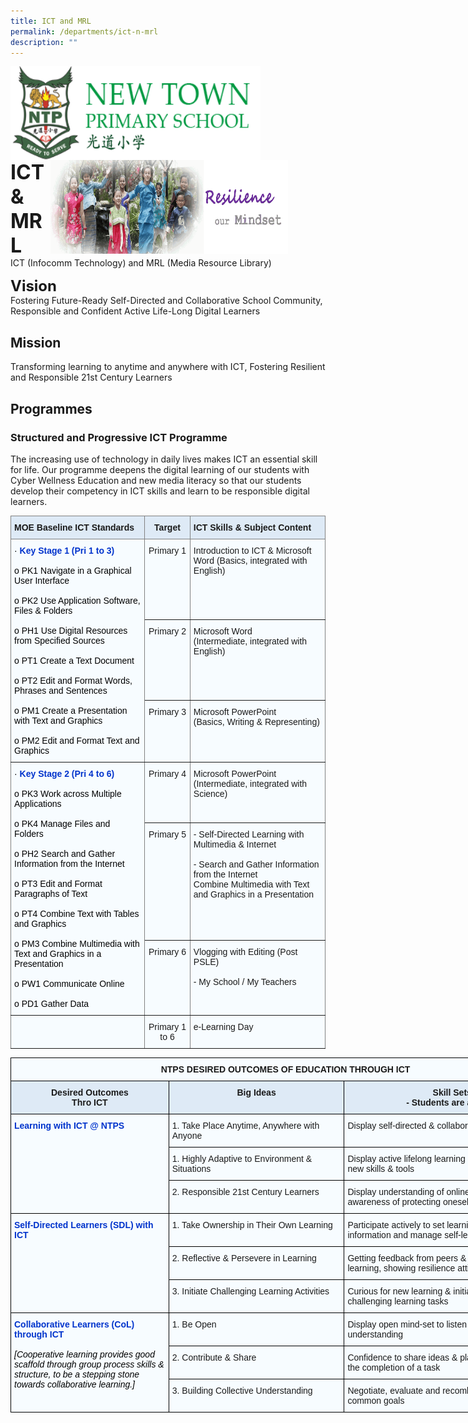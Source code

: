 ```yaml
---
title: ICT and MRL
permalink: /departments/ict-n-mrl
description: ""
---
```

<img src="/images/logosub.png" style="width:400px;height:150px;margin-left:0px;" align = "left">

<img src="/images/Header%20GIF.gif" style="width:380px;height:150px;margin-right:60px;" align = "right">
<br><br><br><br><br><br>

**<font size=6>ICT & MRL</font>**<br>
ICT (Infocomm Technology) and MRL (Media Resource Library)

**<font size=5>Vision</font>**<br>
Fostering Future-Ready Self-Directed and Collaborative School Community, Responsible and Confident Active Life-Long Digital Learners

Mission
-------

Transforming learning to anytime and anywhere with ICT, Fostering Resilient and Responsible 21st Century Learners  

Programmes
----------

### **Structured and Progressive ICT Programme**

The increasing use of technology in daily lives makes ICT an essential skill for life. Our programme deepens the digital learning of our students with Cyber Wellness Education and new media literacy so that our students develop their competency in ICT skills and learn to be responsible digital learners.

<table style="border-collapse:collapse;border-spacing:0" class="tg"><thead><tr><th style="background-color:#DEEAF6;border-color:inherit;border-style:solid;border-width:1px;font-family:Arial, sans-serif;font-size:14px;font-weight:bold;overflow:hidden;padding:10px 5px;text-align:left;vertical-align:top;word-break:normal">MOE Baseline ICT Standards</th><th style="background-color:#DEEAF6;border-color:inherit;border-style:solid;border-width:1px;font-family:Arial, sans-serif;font-size:14px;font-weight:bold;overflow:hidden;padding:10px 5px;text-align:center;vertical-align:top;word-break:normal">Target</th><th style="background-color:#DEEAF6;border-color:inherit;border-style:solid;border-width:1px;font-family:Arial, sans-serif;font-size:14px;font-weight:bold;overflow:hidden;padding:10px 5px;text-align:left;vertical-align:top;word-break:normal">ICT Skills &amp; Subject Content</th></tr></thead><tbody><tr><td style="background-color:#F7FCFF;border-color:inherit;border-style:solid;border-width:1px;color:#000000;font-family:Arial, sans-serif;font-size:14px;overflow:hidden;padding:10px 5px;text-align:left;vertical-align:top;word-break:normal" rowspan="3">· <span style="font-weight:bold"> </span><span style="font-weight:bold;color:#03C">Key Stage 1 (Pri 1 to 3)</span><br><br>o   PK1 Navigate in a Graphical User Interface<br><br>o   PK2 Use Application Software, Files &amp; Folders<br><br>o   PH1 Use Digital Resources from Specified Sources<br><br>o   PT1 Create a Text Document<br><br>o   PT2 Edit and Format Words, Phrases and Sentences<br><br>o   PM1 Create a Presentation with Text and Graphics<br><br>o   PM2 Edit and Format Text and Graphics</td><td style="background-color:#F7FCFF;border-color:inherit;border-style:solid;border-width:1px;font-family:Arial, sans-serif;font-size:14px;overflow:hidden;padding:10px 5px;text-align:center;vertical-align:top;word-break:normal">Primary 1</td><td style="background-color:#F7FCFF;border-color:inherit;border-style:solid;border-width:1px;font-family:Arial, sans-serif;font-size:14px;overflow:hidden;padding:10px 5px;text-align:left;vertical-align:top;word-break:normal">Introduction to ICT &amp; Microsoft Word (Basics, integrated with English)</td></tr><tr><td style="background-color:#F7FCFF;border-color:inherit;border-style:solid;border-width:1px;font-family:Arial, sans-serif;font-size:14px;overflow:hidden;padding:10px 5px;text-align:center;vertical-align:top;word-break:normal">Primary 2</td><td style="background-color:#F7FCFF;border-color:inherit;border-style:solid;border-width:1px;font-family:Arial, sans-serif;font-size:14px;overflow:hidden;padding:10px 5px;text-align:left;vertical-align:top;word-break:normal">Microsoft Word<br>(Intermediate, integrated with English)</td></tr><tr><td style="background-color:#F7FCFF;border-color:inherit;border-style:solid;border-width:1px;font-family:Arial, sans-serif;font-size:14px;overflow:hidden;padding:10px 5px;text-align:center;vertical-align:top;word-break:normal">Primary 3</td><td style="background-color:#F7FCFF;border-color:inherit;border-style:solid;border-width:1px;font-family:Arial, sans-serif;font-size:14px;overflow:hidden;padding:10px 5px;text-align:left;vertical-align:top;word-break:normal">Microsoft PowerPoint<br>(Basics, Writing &amp; Representing)</td></tr><tr><td style="background-color:#F7FCFF;border-color:inherit;border-style:solid;border-width:1px;color:#000000;font-family:Arial, sans-serif;font-size:14px;overflow:hidden;padding:10px 5px;text-align:left;vertical-align:top;word-break:normal" rowspan="3">·  <span style="font-weight:bold;color:#03C">Key Stage 2 (Pri 4 to 6)</span><br><br>o   PK3 Work across Multiple Applications<br><br>o   PK4 Manage Files and Folders<br><br>o   PH2 Search and Gather Information from the Internet<br><br>o   PT3 Edit and Format Paragraphs of Text<br><br>o   PT4 Combine Text with Tables and Graphics<br><br><span style="background-color:initial">o   </span>PM3 Combine Multimedia with Text and Graphics <span style="background-color:initial">in a Presentation</span><br><span style="background-color:initial"> </span><br>o   PW1 Communicate Online<br><br>o   PD1 Gather Data</td><td style="background-color:#F7FCFF;border-color:inherit;border-style:solid;border-width:1px;font-family:Arial, sans-serif;font-size:14px;overflow:hidden;padding:10px 5px;text-align:center;vertical-align:top;word-break:normal">Primary 4<br> </td><td style="background-color:#F7FCFF;border-color:inherit;border-style:solid;border-width:1px;font-family:Arial, sans-serif;font-size:14px;overflow:hidden;padding:10px 5px;text-align:left;vertical-align:top;word-break:normal">Microsoft PowerPoint  <br>(Intermediate, integrated with Science)</td></tr><tr><td style="background-color:#F7FCFF;border-color:inherit;border-style:solid;border-width:1px;font-family:Arial, sans-serif;font-size:14px;overflow:hidden;padding:10px 5px;text-align:center;vertical-align:top;word-break:normal">Primary 5<br> </td><td style="background-color:#F7FCFF;border-color:inherit;border-style:solid;border-width:1px;font-family:Arial, sans-serif;font-size:14px;overflow:hidden;padding:10px 5px;text-align:left;vertical-align:top;word-break:normal">- Self-Directed Learning with Multimedia &amp; Internet<br><br>- Search and Gather Information from the Internet<br>Combine Multimedia with Text and Graphics in a Presentation</td></tr><tr><td style="background-color:#F7FCFF;border-color:inherit;border-style:solid;border-width:1px;font-family:Arial, sans-serif;font-size:14px;overflow:hidden;padding:10px 5px;text-align:center;vertical-align:top;word-break:normal">Primary 6<br> </td><td style="background-color:#F7FCFF;border-color:inherit;border-style:solid;border-width:1px;font-family:Arial, sans-serif;font-size:14px;overflow:hidden;padding:10px 5px;text-align:left;vertical-align:top;word-break:normal">Vlogging with Editing (Post PSLE)<br><br>- My School / My Teachers</td></tr><tr><td style="background-color:#F7FCFF;border-color:inherit;border-style:solid;border-width:1px;font-family:Arial, sans-serif;font-size:14px;overflow:hidden;padding:10px 5px;text-align:left;vertical-align:top;word-break:normal"> </td><td style="background-color:#F7FCFF;border-color:inherit;border-style:solid;border-width:1px;font-family:Arial, sans-serif;font-size:14px;overflow:hidden;padding:10px 5px;text-align:center;vertical-align:top;word-break:normal">Primary 1 to 6</td><td style="background-color:#F7FCFF;border-color:inherit;border-style:solid;border-width:1px;font-family:Arial, sans-serif;font-size:14px;overflow:hidden;padding:10px 5px;text-align:left;vertical-align:top;word-break:normal">e-Learning Day</td></tr></tbody></table>

<table style="border-collapse:collapse;border-spacing:0;table-layout: fixed; width: 880px" class="tg"><colgroup><col style="width: 253px"><col style="width: 281px"><col style="width: 346px"></colgroup><thead><tr><th style="background-color:#F7FCFF;border-color:black;border-style:solid;border-width:1px;font-family:Arial, sans-serif;font-size:14px;font-weight:bold;overflow:hidden;padding:10px 5px;text-align:center;vertical-align:top;word-break:normal" colspan="3">NTPS DESIRED OUTCOMES OF EDUCATION THROUGH ICT</th></tr></thead><tbody><tr><td style="background-color:#DEEAF6;border-color:black;border-style:solid;border-width:1px;font-family:Arial, sans-serif;font-size:14px;font-weight:bold;overflow:hidden;padding:10px 5px;text-align:center;vertical-align:top;word-break:normal">Desired Outcomes<br>Thro ICT</td><td style="background-color:#DEEAF6;border-color:black;border-style:solid;border-width:1px;font-family:Arial, sans-serif;font-size:14px;font-weight:bold;overflow:hidden;padding:10px 5px;text-align:center;vertical-align:top;word-break:normal">Big Ideas</td><td style="background-color:#DEEAF6;border-color:black;border-style:solid;border-width:1px;font-family:Arial, sans-serif;font-size:14px;font-weight:bold;overflow:hidden;padding:10px 5px;text-align:center;vertical-align:top;word-break:normal">Skill Sets<br>- Students are able to:</td></tr><tr><td style="background-color:#F7FCFF;border-color:black;border-style:solid;border-width:1px;color:#03C;font-family:Arial, sans-serif;font-size:14px;font-weight:bold;overflow:hidden;padding:10px 5px;text-align:left;vertical-align:top;word-break:normal" rowspan="3">Learning with ICT @ NTPS</td><td style="background-color:#F7FCFF;border-color:black;border-style:solid;border-width:1px;font-family:Arial, sans-serif;font-size:14px;overflow:hidden;padding:10px 5px;text-align:left;vertical-align:top;word-break:normal">1.    Take Place Anytime, Anywhere with Anyone</td><td style="background-color:#F7FCFF;border-color:black;border-style:solid;border-width:1px;font-family:Arial, sans-serif;font-size:14px;overflow:hidden;padding:10px 5px;text-align:left;vertical-align:top;word-break:normal">Display self-directed &amp; collaborative learning skills</td></tr><tr><td style="background-color:#F7FCFF;border-color:black;border-style:solid;border-width:1px;font-family:Arial, sans-serif;font-size:14px;overflow:hidden;padding:10px 5px;text-align:left;vertical-align:top;word-break:normal">1.    Highly Adaptive to Environment &amp; Situations</td><td style="background-color:#F7FCFF;border-color:black;border-style:solid;border-width:1px;font-family:Arial, sans-serif;font-size:14px;overflow:hidden;padding:10px 5px;text-align:left;vertical-align:top;word-break:normal">Display active lifelong learning behaviour for learning new skills &amp; tools</td></tr><tr><td style="background-color:#F7FCFF;border-color:black;border-style:solid;border-width:1px;font-family:Arial, sans-serif;font-size:14px;overflow:hidden;padding:10px 5px;text-align:left;vertical-align:top;word-break:normal">2.    Responsible 21st Century Learners</td><td style="background-color:#F7FCFF;border-color:black;border-style:solid;border-width:1px;font-family:Arial, sans-serif;font-size:14px;overflow:hidden;padding:10px 5px;text-align:left;vertical-align:top;word-break:normal">Display understanding of online behaviour &amp; awareness of protecting oneself in cyberspace</td></tr><tr><td style="background-color:#F7FCFF;border-color:black;border-style:solid;border-width:1px;color:#03C;font-family:Arial, sans-serif;font-size:14px;font-weight:bold;overflow:hidden;padding:10px 5px;text-align:left;vertical-align:top;word-break:normal" rowspan="3">Self-Directed Learners (SDL) with ICT</td><td style="background-color:#F7FCFF;border-color:black;border-style:solid;border-width:1px;font-family:Arial, sans-serif;font-size:14px;overflow:hidden;padding:10px 5px;text-align:left;vertical-align:top;word-break:normal">1.   Take Ownership in Their Own Learning</td><td style="background-color:#F7FCFF;border-color:black;border-style:solid;border-width:1px;font-family:Arial, sans-serif;font-size:14px;overflow:hidden;padding:10px 5px;text-align:left;vertical-align:top;word-break:normal">Participate actively to set learning goals, research for information and manage self-learning</td></tr><tr><td style="background-color:#F7FCFF;border-color:black;border-style:solid;border-width:1px;font-family:Arial, sans-serif;font-size:14px;overflow:hidden;padding:10px 5px;text-align:left;vertical-align:top;word-break:normal">2.   Reflective &amp; Persevere in Learning</td><td style="background-color:#F7FCFF;border-color:black;border-style:solid;border-width:1px;font-family:Arial, sans-serif;font-size:14px;overflow:hidden;padding:10px 5px;text-align:left;vertical-align:top;word-break:normal">Getting feedback from peers &amp; teachers to reflect on learning, showing resilience attitude</td></tr><tr><td style="background-color:#F7FCFF;border-color:black;border-style:solid;border-width:1px;font-family:Arial, sans-serif;font-size:14px;overflow:hidden;padding:10px 5px;text-align:left;vertical-align:top;word-break:normal">3.    Initiate Challenging Learning Activities</td><td style="background-color:#F7FCFF;border-color:black;border-style:solid;border-width:1px;font-family:Arial, sans-serif;font-size:14px;overflow:hidden;padding:10px 5px;text-align:left;vertical-align:top;word-break:normal">Curious for new learning &amp; initiate to take on challenging learning tasks</td></tr><tr><td style="background-color:#F7FCFF;border-color:black;border-style:solid;border-width:1px;color:#000000;font-family:Arial, sans-serif;font-size:14px;overflow:hidden;padding:10px 5px;text-align:left;vertical-align:top;word-break:normal" rowspan="3"><span style="font-weight:bold;color:#03C">Collaborative Learners (CoL) through ICT</span><br> <br><span style="font-style:italic">[Cooperative learning provides good scaffold through group process skills &amp; structure, to be a stepping stone towards collaborative learning.]</span></td><td style="background-color:#F7FCFF;border-color:black;border-style:solid;border-width:1px;font-family:Arial, sans-serif;font-size:14px;overflow:hidden;padding:10px 5px;text-align:left;vertical-align:top;word-break:normal">1.    Be Open</td><td style="background-color:#F7FCFF;border-color:black;border-style:solid;border-width:1px;font-family:Arial, sans-serif;font-size:14px;overflow:hidden;padding:10px 5px;text-align:left;vertical-align:top;word-break:normal">Display open mind-set to listen &amp; questions for better understanding</td></tr><tr><td style="background-color:#F7FCFF;border-color:black;border-style:solid;border-width:1px;font-family:Arial, sans-serif;font-size:14px;overflow:hidden;padding:10px 5px;text-align:left;vertical-align:top;word-break:normal">2.    Contribute &amp; Share</td><td style="background-color:#F7FCFF;border-color:black;border-style:solid;border-width:1px;font-family:Arial, sans-serif;font-size:14px;overflow:hidden;padding:10px 5px;text-align:left;vertical-align:top;word-break:normal">Confidence to share ideas &amp; plays an active role in the completion of a task</td></tr><tr><td style="background-color:#F7FCFF;border-color:black;border-style:solid;border-width:1px;font-family:Arial, sans-serif;font-size:14px;overflow:hidden;padding:10px 5px;text-align:left;vertical-align:top;word-break:normal">3.    Building Collective Understanding</td><td style="background-color:#F7FCFF;border-color:black;border-style:solid;border-width:1px;font-family:Arial, sans-serif;font-size:14px;overflow:hidden;padding:10px 5px;text-align:left;vertical-align:top;word-break:normal">Negotiate, evaluate and recombine ideas to achieve common goals</td></tr></tbody></table>
